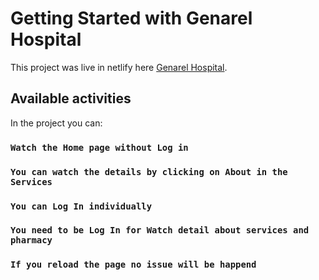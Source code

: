 # Getting Started with Genarel Hospital

This project was live in netlify here [Genarel Hospital](https://genarel-hospital.netlify.app/).

## Available activities

In the project you can:

### `Watch the Home page without Log in`

### `You can watch the details by clicking on About in the Services`

### `You can Log In individually`

### `You need to be Log In for Watch detail about services and pharmacy`

### `If you reload the page no issue will be happend`